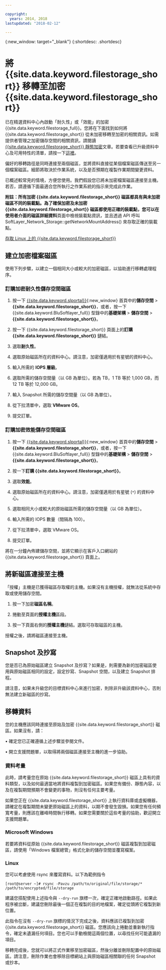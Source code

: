 ```yaml
---

copyright:
  years: 2014, 2018
lastupdated: "2018-02-12"

---
```

{:new_window: target="_blank"}
{:shortdesc: .shortdesc}
 
# 將 {{site.data.keyword.filestorage_short}} 移轉至加密 {{site.data.keyword.filestorage_short}}

已在精選資料中心內啟動「耐久性」或「效能」的加密 {{site.data.keyword.filestorage_full}}。您將在下面找到如何將 {{site.data.keyword.filestorage_short}} 從未加密移轉至加密的相關資訊。如需提供者管理之加密儲存空間的相關資訊，請閱讀 [{{site.data.keyword.filestorage_short}} 靜態加密](block-file-storage-encryption-rest.html)文章。若要查看已升級資料中心及可用特性的清單，請按一下[這裡](new-ibm-block-and-file-storage-location-and-features)。

偏好的移轉路徑是同時連接至兩個磁區，並將資料直接從某個檔案磁區傳送至另一個檔案磁區。細節將取決於作業系統，以及是否預期在複製作業期間變更資料。

已概述較常見的情境，方便您使用。我們假設您已將未加密檔案磁區連接至主機。若否，請遵循下面最適合您所執行之作業系統的指示來完成此作業。 

**附註：**所有加密 {{site.data.keyword.filestorage_short}} 磁區都具有與未加密磁區不同的裝載點。為了確保加密及未加密 {{site.data.keyword.filestorage_short}} 磁區都使用正確的裝載點，您可以在使用者介面的**磁區詳細資料**頁面中檢視裝載點資訊，並且透過 API 呼叫 SoftLayer_Network_Storage::getNetworkMountAddress() 來存取正確的裝載點。

[存取 Linux 上的 {{site.data.keyword.filestorage_short}}](accessing-file-storage-linux.html)

## 建立加密檔案磁區

使用下列步驟，以建立一個相同大小或較大的加密磁區，以協助進行移轉處理程序。

### 訂購加密耐久性儲存空間磁區

1. 按一下 [{{site.data.keyword.slportal}}](https://control.softlayer.com/){:new_window} 首頁中的**儲存空間** > **{{site.data.keyword.filestorage_short}}**，或者，按一下 {{site.data.keyword.BluSoftlayer_full}} 型錄中的**基礎架構** > **儲存空間** > **{{site.data.keyword.filestorage_short}}**。

2. 按一下 {{site.data.keyword.filestorage_short}} 頁面上的**訂購 {{site.data.keyword.filestorage_short}}** 鏈結。

3. 選取**耐久性**。

4. 選取原始磁區所在的資料中心。請注意，加密僅適用於有星號的資料中心。

5. 輸入所需的 **IOPS 層級**。

6. 選取所需的儲存空間量（以 GB 為單位）。若為 TB，1 TB 等於 1,000 GB，而 12 TB 等於 12,000 GB。

7. 輸入 Snapshot 所需的儲存空間量（以 GB 為單位）。

8. 從下拉清單中，選取 **VMware OS**。

9. 提交訂單。
 
### 訂購加密效能儲存空間磁區

1. 按一下 [{{site.data.keyword.slportal}}](https://control.softlayer.com/){:new_window} 首頁中的**儲存空間** > **{{site.data.keyword.filestorage_short}}**，或者，按一下 {{site.data.keyword.BluSoftlayer_full}} 型錄中的**基礎架構** > **儲存空間** > **{{site.data.keyword.filestorage_short}}**。

2. 按一下**訂購 {{site.data.keyword.filestorage_short}}**。

3. 選取**效能**。

4. 選取原始磁區所在的資料中心。請注意，加密僅適用於有星號 (`*`) 的資料中心。

5. 選取相同大小或較大的原始磁區所需的儲存空間量（以 GB 為單位）。

6. 輸入所需的 IOPS 數量（間隔為 100）。

7. 從下拉清單中，選取 VMware OS。

8. 提交訂單。

將在一分鐘內佈建儲存空間，並將它顯示在客戶入口網站的 {{site.data.keyword.filestorage_short}} 頁面上。

 
## 將新磁區連接至主機

「授權」主機是已獲得磁區存取權的主機。如果沒有主機授權，就無法從系統中存取或使用儲存空間。

1. 按一下加密**磁區名稱**。

2. 捲動至頁面的**授權主機**區段。

3. 按一下頁面右側的**授權主機**鏈結。選取可存取磁區的主機。

授權之後，請將磁區連接至主機。

 
## Snapshot 及抄寫

您是否已為原始磁區建立 Snapshot 及抄寫？如果是，則需要為新的加密磁區使用與原始磁區相同的設定，設定抄寫、Snapshot 空間，以及建立 Snapshot 排程。 

請注意，如果未升級您的目標資料中心來進行加密，則除非升級該資料中心，否則無法建立新磁區的抄寫。

 
## 移轉資料

您的主機應該同時連接至原始及加密 {{site.data.keyword.filestorage_short}} 磁區。如果沒有，請：

• 確定您已正確遵循上述步驟並參閱文件。

• 開立支援問題單，以取得將兩個磁區連接至主機的進一步協助。

### 資料考量

此時，請考量您在原始 {{site.data.keyword.filestorage_short}} 磁區上具有的資料類型，以及如何最適當地將資料複製到加密磁區。如果您有備份、靜態內容，以及在複製期間預期不會變更的事物，則沒有任何主要考量。

如果您正在 {{site.data.keyword.filestorage_short}} 上執行資料庫或虛擬機器，請確定在複製期間未變更原始磁區上的資料，以期不會發生毀損。如果您有任何頻寬考量，則應該在離峰時間執行移轉。如果您需要關於這些考量的協助，歡迎開立支援問題單。

### Microsoft Windows

若要將資料從原始 {{site.data.keyword.filestorage_short}} 磁區複製到加密磁區，請使用「Windows 檔案總管」格式化新的儲存空間並覆寫檔案。

### Linux

您可以考慮使用 rsync 來覆寫資料。以下為範例指令

`[root@server ~]# rsync -Pavzu /path/to/original/file/storage/* /path/to/encrypted/file/storage` 

建議您搭配使用上述指令與 `--dry-run` 旗標一次，確定正確地啟動路徑。如果此程序被岔斷，建議您刪除最後一個正在複製的目的地檔案，確定從頭將它複製到新位置。

此指令在沒有 `--dry-run` 旗標的情況下完成之後，資料應該已複製到加密 {{site.data.keyword.filestorage_short}} 磁區。您應該向上捲動並重新執行指令，確定未遺漏任何項目。您也可以手動檢閱這兩個位置，以尋找任何可能遺漏的項目。

移轉完成後，您就可以將正式作業移至加密磁區，然後分離並刪除配置中的原始磁區。請注意，刪除作業也會移除目標網站上與原始磁區相關聯的任何 Snapshot 或抄本。
